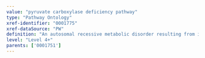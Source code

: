 ```yaml
---
value: "pyruvate carboxylase deficiency pathway"
type: "Pathway Ontology"
xref-identifier: "0001775"
xref-dataSource: "PW"
definition: "An autosomal recessive metabolic disorder resulting from impaired pyruvate metabolism. An absent or decreased activity of pyruvate carboxylase results in an altered pyruvate pathway."
level: "Level 4+"
parents: ['0001751']
---
```

